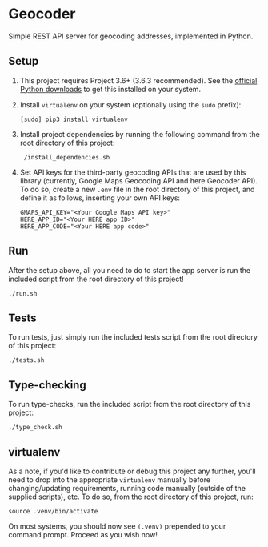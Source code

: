 # Geocoder

Simple REST API server for geocoding addresses, implemented in Python.

## Setup

1. This project requires Project 3.6+ (3.6.3 recommended). See the
    [official Python downloads](https://www.python.org/downloads/) to get this
    installed on your system.

2. Install `virtualenv` on your system (optionally using the `sudo` prefix):
    ```
    [sudo] pip3 install virtualenv
    ```

3. Install project dependencies by running the following command from the root
    directory of this project:
    ```
    ./install_dependencies.sh
    ```

4. Set API keys for the third-party geocoding APIs that are used by this library
    (currently, Google Maps Geocoding API and here Geocoder API). To do so,
    create a new `.env` file in the root directory of this project, and define
    it as follows, inserting your own API keys:
    ```
    GMAPS_API_KEY="<Your Google Maps API key>"
    HERE_APP_ID="<Your HERE app ID>"
    HERE_APP_CODE="<Your HERE app code>"
    ```


## Run

After the setup above, all you need to do to start the app server is run the included script from
the root directory of this project!

```
./run.sh
```

## Tests

To run tests, just simply run the included tests script from the root directory of this project:

```
./tests.sh
```

## Type-checking

To run type-checks, run the included script from the root directory of this project:

```
./type_check.sh
```

## virtualenv

As a note, if you'd like to contribute or debug this project any further, you'll
need to drop into the appropriate `virtualenv` manually before changing/updating
requirements, running code manually (outside of the supplied scripts), etc. To
do so, from the root directory of this project, run:

```
source .venv/bin/activate
```

On most systems, you should now see `(.venv)` prepended to your command
prompt. Proceed as you wish now!
